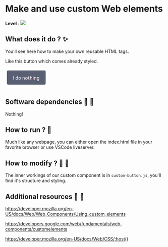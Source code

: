 # Make and use custom Web elements

**Level** : ![](https://img.shields.io/badge/Level-Intermediate-yellow)

## What does it do ? ✨

You'll see here how to make your own reusable HTML tags.

Like this button which comes already styled.

![](./_readme_resources/button.png)

## Software dependencies 🌈 📂

Nothing!

## How to run ? 🚀

Much like any webpage, you can either open the index.html file in your favorite browser or use VSCode liveserver.

## How to modify ? 🔩 🔨

The inner workings of our custom component is in `custom-button.js`, you'll find it's structure and styling.

## Additional resources 📄 📗

https://developer.mozilla.org/en-US/docs/Web/Web_Components/Using_custom_elements

https://developers.google.com/web/fundamentals/web-components/customelements

https://developer.mozilla.org/en-US/docs/Web/CSS/:host()

